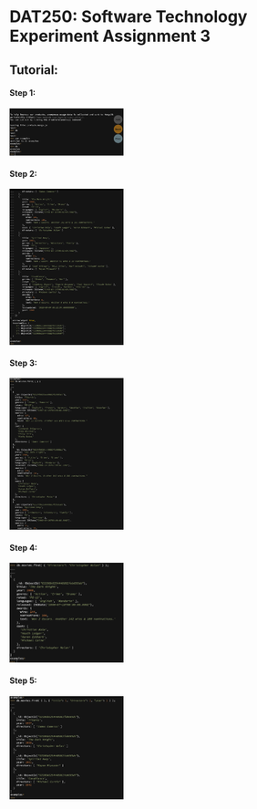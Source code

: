 # DAT250: Software Technology Experiment Assignment 3

## Tutorial:

#### Step 1:

<img src="images/switch_database.png" width="200" alt="switch database"/>

#### Step 2:

<img src="images/populate_database.png" width="200" alt="populate_database"/>

#### Step 3:

<img src="images/find_all.png" width="200" alt="find_all"/>

#### Step 4:

<img src="images/find_where.png" width="200" alt="find where"/>

#### Step 5:

<img src="images/find_fields.png" width="200" alt="find fields"/>
